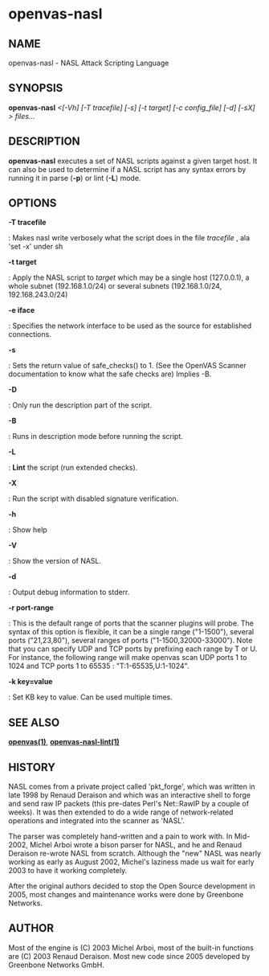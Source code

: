 # openvas-nasl

## NAME

openvas-nasl - NASL Attack Scripting Language

## SYNOPSIS

**openvas-nasl** *\<\[-Vh\] \[-T tracefile\] \[-s\] \[-t target\] \[-c
config_file\] \[-d\] \[-sX\] \> files\...*

## DESCRIPTION

**openvas-nasl** executes a set of NASL scripts against a given target
host. It can also be used to determine if a NASL script has any syntax
errors by running it in parse (**-p**) or lint (**-L**) mode.

## OPTIONS

**-T tracefile**

:   Makes nasl write verbosely what the script does in the file
    *tracefile* , ala \'set -x\' under sh

**-t target**

:   Apply the NASL script to *target* which may be a single host
    (127.0.0.1), a whole subnet (192.168.1.0/24) or several subnets
    (192.168.1.0/24, 192.168.243.0/24)

**-e iface**

:   Specifies the network interface to be used as the source for
    established connections.

**-s**

:   Sets the return value of safe_checks() to 1. (See the OpenVAS
    Scanner documentation to know what the safe checks are) Implies -B.

**-D**

:   Only run the description part of the script.

**-B**

:   Runs in description mode before running the script.

**-L**

:   **Lint** the script (run extended checks).

**-X**

:   Run the script with disabled signature verification.

**-h**

:   Show help

**-V**

:   Show the version of NASL.

**-d**

:   Output debug information to stderr.

**-r port-range**

:   This is the default range of ports that the scanner plugins will
    probe. The syntax of this option is flexible, it can be a single
    range (\"1-1500\"), several ports (\"21,23,80\"), several ranges of
    ports (\"1-1500,32000-33000\"). Note that you can specify UDP and
    TCP ports by prefixing each range by T or U. For instance, the
    following range will make openvas scan UDP ports 1 to 1024 and TCP
    ports 1 to 65535 : \"T:1-65535,U:1-1024\".

**-k key=value**

:   Set KB key to value. Can be used multiple times.

## SEE ALSO

**[openvas(1)](../openvas/openvas.md)**, **[openvas-nasl-lint(1)](openvas-nasl-lint.md)**

## HISTORY

NASL comes from a private project called \'pkt_forge\', which was
written in late 1998 by Renaud Deraison and which was an interactive
shell to forge and send raw IP packets (this pre-dates Perl\'s
Net::RawIP by a couple of weeks). It was then extended to do a wide
range of network-related operations and integrated into the scanner as
\'NASL\'.

The parser was completely hand-written and a pain to work with. In
Mid-2002, Michel Arboi wrote a bison parser for NASL, and he and Renaud
Deraison re-wrote NASL from scratch. Although the \"new\" NASL was
nearly working as early as August 2002, Michel\'s laziness made us wait
for early 2003 to have it working completely.

After the original authors decided to stop the Open Source development
in 2005, most changes and maintenance works were done by Greenbone
Networks.

## AUTHOR

Most of the engine is (C) 2003 Michel Arboi, most of the built-in
functions are (C) 2003 Renaud Deraison. Most new code since 2005
developed by Greenbone Networks GmbH.
